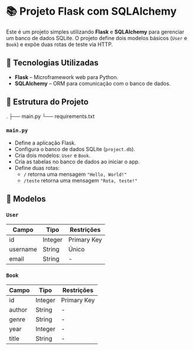 # 📚 Projeto Flask com SQLAlchemy

Este é um projeto simples utilizando **Flask** e **SQLAlchemy** para gerenciar um banco de dados SQLite. O projeto define dois modelos básicos (`User` e `Book`) e expõe duas rotas de teste via HTTP.

## 🚀 Tecnologias Utilizadas

- **Flask** – Microframework web para Python.
- **SQLAlchemy** – ORM para comunicação com o banco de dados.

## 📁 Estrutura do Projeto
.
├── main.py
└── requirements.txt

### `main.py`

- Define a aplicação Flask.
- Configura o banco de dados SQLite (`project.db`).
- Cria dois modelos: `User` e `Book`.
- Cria as tabelas no banco de dados ao iniciar o app.
- Define duas rotas:
  - `/` retorna uma mensagem `"Hello, World!"`
  - `/teste` retorna uma mensagem `"Rota, teste!"`

## 🧩 Modelos

### `User`

| Campo    | Tipo     | Restrições   |
|----------|----------|--------------|
| id       | Integer  | Primary Key  |
| username | String   | Único        |
| email    | String   | -            |

### `Book`

| Campo  | Tipo    | Restrições  |
|--------|---------|-------------|
| id     | Integer | Primary Key |
| author | String  | -           |
| genre  | String  | -           |
| year   | Integer | -           |
| title  | String  | -           |
